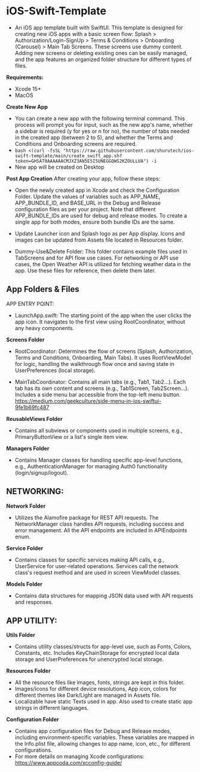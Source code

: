 # iOS-Swift-Template

 - An iOS app template built with SwiftUI. This template is designed for creating new iOS apps with a basic screen flow: Splash > Authorization/Login-SignUp > Terms & Conditions > Onboarding (Carousel) > Main Tab Screens. These screens use dummy content. Adding new screens or deleting existing ones can be easily managed, and the app features an organized folder structure for different types of files.  
 
 **Requirements:**
  -  Xcode 15+
  -  MacOS
 
 **Create New App**
   - You can create a new app with the following terminal command. This process will prompt you for input, such as the new app's name, whether a sidebar is required (y for yes or n for no), the number of tabs needed in the created app (between 2 to 5), and whether the Terms and Conditions and Onboarding screens are required.
   - ```bash <(curl -fsSL "https://raw.githubusercontent.com/shurutech/ios-swift-template/main/create_swift_app.sh?token=GHSAT0AAAAAACMJXZ3AN5E5I5UNEGGQWS2KZOULLUA") -i```
   - New app will be created on Desktop
 
 **Post App Creation**
   After creating your app, follow these steps:

   - Open the newly created app in Xcode and check the Configuration Folder. Update the values of variables such as APP_NAME, APP_BUNDLE_ID, and BASE_URL in the Debug and Release configuration files as per your project. Note that different APP_BUNDLE_IDs are used for debug and release modes. To create a single app for both modes, ensure both bundle IDs are the same.
   
   - Update Launcher icon and Splash logo as per App display. Icons and images can be updated from Assets file located in Resources folder. 

   - Dummy-Use&Delete Folder: This folder contains example files used in TabScreens and for API flow use cases. For networking or API use cases, the Open Weather API is utilized for fetching weather data in the app. Use these files for reference, then delete them later.
   
## App Folders & Files
   APP ENTRY POINT:
 - LaunchApp.swift: The starting point of the app when the user clicks the app icon. It navigates to the first view using RootCoordinator, without any heavy components.
 
 **Screens Folder**
 
 - RootCoordinator: Determines the flow of screens (Splash, Authorization, Terms and Conditions, Onboarding, Main Tabs). It uses RootViewModel for logic, handling the walkthrough flow once and saving state in UserPreferences (local storage).

 - MainTabCoordinator: Contains all main tabs (e.g., Tab1, Tab2...). Each tab has its own content and screens (e.g., Tab1Screen, Tab2Screen...). Includes a side menu bar accessible from the top-left menu button. https://medium.com/geekculture/side-menu-in-ios-swiftui-9fe1b69fc487
    
**ReusableViews Folder**
  - Contains all subviews or components used in multiple screens, e.g., PrimaryButtonView or a list's single item view.
  
**Managers Folder**
  - Contains Manager classes for handling specific app-level functions, e.g., AuthenticationManager for managing Auth0 functionality (login/signup/logout). 

## NETWORKING:

**Network Folder**
 - Utilizes the Alamofire package for REST API requests. The NetworkManager class handles API requests, including success and error management. All the API endpoints are included in APIEndpoints enum.
 
**Service Folder**
  - Contains classes for specific services making API calls, e.g., UserService for user-related operations. Services call the network class's request method and are used in screen ViewModel classes.
  
**Models Folder**
  - Contains data structures for mapping JSON data used with API requests and responses.
  

## APP UTILITY:
 
 **Utils Folder**
 - Contains utility classes/structs for app-level use, such as Fonts, Colors, Constants, etc. Includes KeyChainStorage for encrypted local data storage and UserPreferences for unencrypted local storage.

 **Resources Folder**
 - All the resource files like images, fonts, strings are kept in this folder.
 - Images/icons for different device resolutions, App icon, colors for different themes like Dark/Light are managed in Assets file. 
 - Localizable have static Texts used in app. Also used to create static app strings in different languages.
 

 **Configuration Folder**
 - Contains app configuration files for Debug and Release modes, including environment-specific variables. These variables are mapped in the Info.plist file, allowing changes to app name, icon, etc., for different configurations.
 - For more details on managing Xcode configurations: https://www.appcoda.com/xcconfig-guide/

